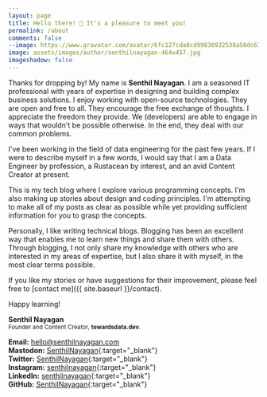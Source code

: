 ```yaml
---
layout: page
title: Hello there! 👋 It's a pleasure to meet you!
permalink: /about
comments: false
--image: https://www.gravatar.com/avatar/6fc127cda8cd99830932538a58dc6173?s=350
image: assets/images/author/senthilnayagan-464x457.jpg
imageshadow: false
---
```


Thanks for dropping by! My name is **Senthil Nayagan**. I am a seasoned IT professional with years of expertise in designing and building complex business solutions. I enjoy working with open-source technologies. They are open and free to all. They encourage the free exchange of thoughts. I appreciate the freedom they provide. We (developers) are able to engage in ways that wouldn't be possible otherwise. In the end, they deal with our common problems.

I've been working in the field of data engineering for the past few years. If I were to describe myself in a few words, I would say that I am a Data Engineer by profession, a Rustacean by interest, and an avid Content Creator at present.

This is my tech blog where I explore various programming concepts. I'm also making up stories about design and coding principles. I'm attempting to make all of my posts as clear as possible while yet providing sufficient information for you to grasp the concepts.

Personally, I like writing technical blogs. Blogging has been an excellent way that enables me to learn new things and share them with others. Through blogging, I not only share my knowledge with others who are interested in my areas of expertise, but I also share it with myself, in the most clear terms possible.

If you like my stories or have suggestions for their improvement, please feel free to [contact me]({{ site.baseurl }}/contact).

Happy learning!

**Senthil Nayagan**<br/>
<sup>Founder and Content Creator, **towardsdata.dev**.</sup>

**Email:** [hello@senthilnayagan.com](mailto:hello@senthilnayagan.com)<br/>
**Mastodon:** [SenthilNayagan](https://fosstodon.org/@SenthilNayagan){:target="_blank"}<br/>
**Twitter:** [SenthilNayagan](https://twitter.com/SenthilNayagan){:target="_blank"}<br/>
**Instagram:** [senthilnayagan](https://www.instagram.com/senthilnayagan){:target="_blank"}<br/> 
**LinkedIn:** [senthilnayagan](https://www.linkedin.com/in/senthilnayagan){:target="_blank"}<br/>
**GitHub:** [SenthilNayagan](https://github.com/SenthilNayagan){:target="_blank"}

<!--
<span style="color:#616A6B;"><i class="fa fa-envelope"></i></span>&nbsp;&nbsp;[hello@senthilnayagan.com](mailto:hello@senthilnayagan.com)<br/>
<span style="color:#616A6B;"><i class="fa-brands fa-mastodon"></i></span>&nbsp;&nbsp;[SenthilNayagan](https://fosstodon.org/@SenthilNayagan){:target="_blank"}<br/>
<span style="color:#616A6B;"><i class="fa-brands fa-twitter"></i></span>&nbsp;&nbsp;[SenthilNayagan](https://twitter.com/SenthilNayagan){:target="_blank"}<br/>
<span style="color:#616A6B;"><i class="fa-brands fa-square-instagram"></i></span>&nbsp;&nbsp;[senthilnayagan](https://www.instagram.com/senthilnayagan){:target="_blank"}<br/>
<span style="color:#616A6B;"><i class="fa-brands fa-linkedin"></i></span>&nbsp;&nbsp;[senthilnayagan](https://www.linkedin.com/in/senthilnayagan){:target="_blank"}<br/>
<span style="color:#616A6B;"><i class="fa-brands fa-mastodon"></i></span>&nbsp;&nbsp;[SenthilNayagan](https://github.com/SenthilNayagan){:target="_blank"}
-->